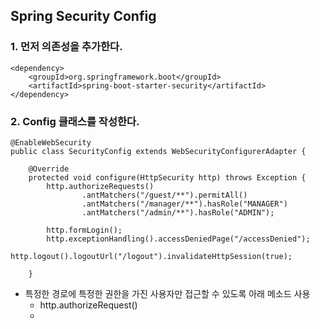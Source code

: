 ## Spring Security Config


### 1. 먼저 의존성을 추가한다. 

```
<dependency>
	<groupId>org.springframework.boot</groupId>
	<artifactId>spring-boot-starter-security</artifactId>
</dependency>

```



### 2. Config 클래스를 작성한다. 
```
@EnableWebSecurity
public class SecurityConfig extends WebSecurityConfigurerAdapter {

    @Override
    protected void configure(HttpSecurity http) throws Exception {
        http.authorizeRequests()
                .antMatchers("/guest/**").permitAll()
                .antMatchers("/manager/**").hasRole("MANAGER")
                .antMatchers("/admin/**").hasRole("ADMIN");

        http.formLogin();
        http.exceptionHandling().accessDeniedPage("/accessDenied");
        http.logout().logoutUrl("/logout").invalidateHttpSession(true);

    }

```

* 특정한 경로에 특정한 권한을 가진 사용자만 접근할 수 있도록 아래 메소드 사용
  * http.authorizeRequest()  
  * 

